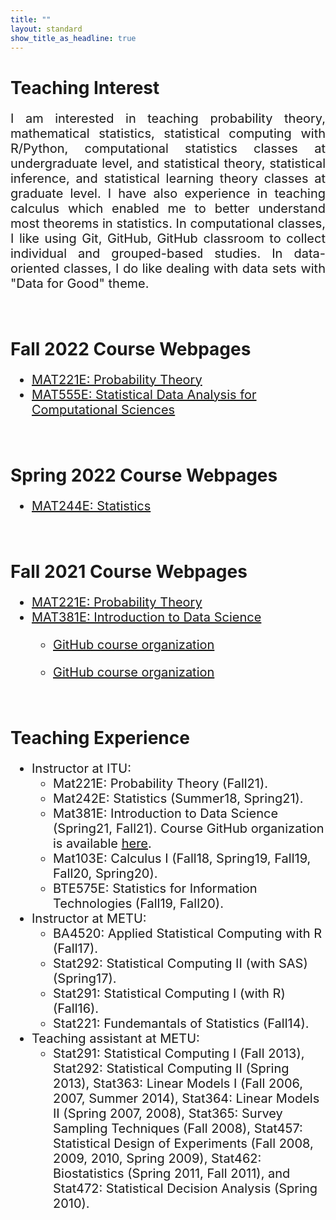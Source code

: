 ```yaml
---
title: ""
layout: standard
show_title_as_headline: true
---
```


<h1 color="rgb(132," 132,="" 132);="">Teaching Interest</h1>
<p style="font-size:20px;text-align: justify;">I am interested in teaching probability theory,
mathematical statistics, statistical computing with R/Python, computational statistics classes at undergraduate level, and statistical theory, statistical inference, and statistical learning theory classes at graduate level. I have also experience in teaching calculus which enabled me to better understand most theorems in statistics. In computational classes, I like using Git, GitHub, GitHub classroom to collect individual and grouped-based studies. In data-oriented classes, I do like dealing with data sets with "Data for Good" theme.<p>
<br>
<h1 color="rgb(132," 132,="" 132);="">Fall 2022 Course Webpages</h1>
<ul style="font-size:20px;text-align:">
<li> <a href="https://gulinan.github.io/mat221e-fall22/">MAT221E: Probability Theory</a></li>  
<li> <a href="https://mat555e-fall22.github.io/">MAT555E: Statistical Data Analysis for Computational Sciences</a></li>
</ul>  
<br>    
<h1 color="rgb(132," 132,="" 132);="">Spring 2022 Course Webpages</h1>
<ul style="font-size:20px;text-align:">
<li> <a href="https://gulinan.github.io/mat244e/">MAT244E: Statistics</a></li>
</ul>
<br>
<h1 color="rgb(132," 132,="" 132);="">Fall 2021 Course Webpages</h1>
<ul style="font-size:20px;text-align:">
<li> <a href="https://gulinan.github.io/mat221e/">MAT221E: Probability Theory</a></li>
<li> <a href="https://gulinan.github.io/mat381e/">MAT381E: Introduction to Data Science </a></li>
<ul>
<li>
<a href="https://github.com/MAT555E-Fall22"> GitHub course organization</a>
</ul>
<ul>
<li>
<a href="https://github.com/MAT381E-Fall21/"> GitHub course organization</a>
</ul>
</ul>
</li>
<br>
<h1 color="rgb(132," 132,="" 132);="">Teaching Experience</h1>
<ul style="font-size:20px;">
<li> Instructor at ITU:
<ul>
<li>
Mat221E: Probability Theory (Fall21).  
</li> 
<li>
Mat242E: Statistics (Summer18, Spring21). 
</li> 
<li>
Mat381E: Introduction to Data Science (Spring21, Fall21). Course GitHub organization is available <a href="https://github.com/MAT381E-Spring21">here</a>.
</li> 
<li>
Mat103E: Calculus I (Fall18, Spring19, Fall19, Fall20, Spring20). 
</li> 
<li>
BTE575E: Statistics for Information Technologies (Fall19, Fall20).
</li> 
</ul>  
<li> Instructor at METU:
<ul>
<li>
BA4520: Applied Statistical Computing with R (Fall17).
</li>
<li>
Stat292: Statistical Computing II (with SAS) (Spring17).
</li>
<li>
Stat291: Statistical Computing I (with R) (Fall16).
</li>
<li>
Stat221: Fundemantals of Statistics (Fall14).
</li>
</ul> 
<li> Teaching assistant at METU:
<ul>
<li>
Stat291: Statistical Computing I (Fall 2013),
Stat292: Statistical Computing II (Spring 2013),
Stat363: Linear Models I  (Fall 2006, 2007, Summer 2014),
Stat364: Linear Models II (Spring 2007, 2008),
Stat365: Survey Sampling Techniques (Fall 2008),
Stat457: Statistical Design of Experiments (Fall 2008, 2009, 2010, Spring 2009),
Stat462: Biostatistics (Spring 2011, Fall 2011), and
Stat472: Statistical Decision Analysis (Spring 2010).
</li> 
</ul>  
</ul> 
<br>
